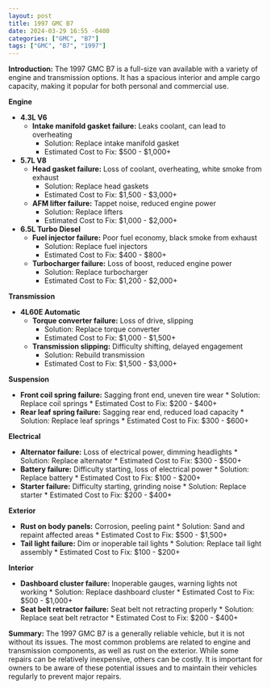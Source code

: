 ```yaml
---
layout: post
title: 1997 GMC B7
date: 2024-03-29 16:55 -0400
categories: ["GMC", "B7"]
tags: ["GMC", "B7", "1997"]
---
```

**Introduction:**
The 1997 GMC B7 is a full-size van available with a variety of engine and transmission options. It has a spacious interior and ample cargo capacity, making it popular for both personal and commercial use.

**Engine**
* **4.3L V6**
    * **Intake manifold gasket failure:** Leaks coolant, can lead to overheating
        * Solution: Replace intake manifold gasket
        * Estimated Cost to Fix: $500 - $1,000+
* **5.7L V8**
    * **Head gasket failure:** Loss of coolant, overheating, white smoke from exhaust
        * Solution: Replace head gaskets
        * Estimated Cost to Fix: $1,500 - $3,000+
    * **AFM lifter failure:** Tappet noise, reduced engine power
        * Solution: Replace lifters
        * Estimated Cost to Fix: $1,000 - $2,000+
* **6.5L Turbo Diesel**
    * **Fuel injector failure:** Poor fuel economy, black smoke from exhaust
        * Solution: Replace fuel injectors
        * Estimated Cost to Fix: $400 - $800+
    * **Turbocharger failure:** Loss of boost, reduced engine power
        * Solution: Replace turbocharger
        * Estimated Cost to Fix: $1,200 - $2,000+

**Transmission**
* **4L60E Automatic**
    * **Torque converter failure:** Loss of drive, slipping
        * Solution: Replace torque converter
        * Estimated Cost to Fix: $1,000 - $1,500+
    * **Transmission slipping:** Difficulty shifting, delayed engagement
        * Solution: Rebuild transmission
        * Estimated Cost to Fix: $1,500 - $3,000+

**Suspension**
* **Front coil spring failure:** Sagging front end, uneven tire wear
        * Solution: Replace coil springs
        * Estimated Cost to Fix: $200 - $400+
* **Rear leaf spring failure:** Sagging rear end, reduced load capacity
        * Solution: Replace leaf springs
        * Estimated Cost to Fix: $300 - $600+

**Electrical**
* **Alternator failure:** Loss of electrical power, dimming headlights
        * Solution: Replace alternator
        * Estimated Cost to Fix: $300 - $500+
* **Battery failure:** Difficulty starting, loss of electrical power
        * Solution: Replace battery
        * Estimated Cost to Fix: $100 - $200+
* **Starter failure:** Difficulty starting, grinding noise
        * Solution: Replace starter
        * Estimated Cost to Fix: $200 - $400+

**Exterior**
* **Rust on body panels:** Corrosion, peeling paint
        * Solution: Sand and repaint affected areas
        * Estimated Cost to Fix: $500 - $1,500+
* **Tail light failure:** Dim or inoperable tail lights
        * Solution: Replace tail light assembly
        * Estimated Cost to Fix: $100 - $200+

**Interior**
* **Dashboard cluster failure:** Inoperable gauges, warning lights not working
        * Solution: Replace dashboard cluster
        * Estimated Cost to Fix: $500 - $1,000+
* **Seat belt retractor failure:** Seat belt not retracting properly
        * Solution: Replace seat belt retractor
        * Estimated Cost to Fix: $200 - $400+

**Summary:**
The 1997 GMC B7 is a generally reliable vehicle, but it is not without its issues. The most common problems are related to engine and transmission components, as well as rust on the exterior. While some repairs can be relatively inexpensive, others can be costly. It is important for owners to be aware of these potential issues and to maintain their vehicles regularly to prevent major repairs.
